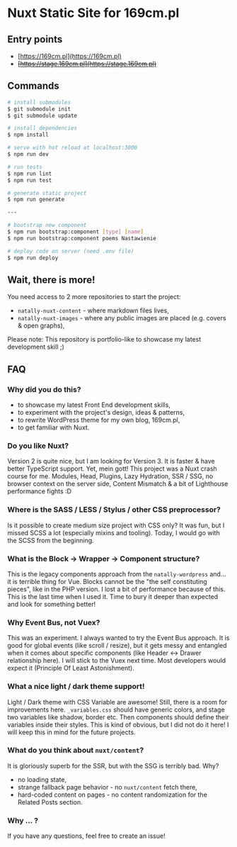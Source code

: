 # Nuxt Static Site for 169cm.pl

## Entry points
- [https://169cm.pl](https://169cm.pl)
- ~~[https://stage.169cm.pl](https://stage.169cm.pl)~~

## Commands

```bash
# install submodules
$ git submodule init
$ git submodule update

# install dependencies
$ npm install

# serve with hot reload at localhost:3000
$ npm run dev

# run tests
$ npm run lint
$ npm run test

# generate static project
$ npm run generate

---

# bootstrap new component
$ npm run bootstrap:component [type] [name]
$ npm run bootstrap:component poems Nastawienie

# deploy code on server (need .env file)
$ npm run deploy
```

## Wait, there is more!

You need access to 2 more repositories to start the project:

- `natally-nuxt-content` - where markdown files lives,
- `natally-nuxt-images` - where any public images are placed (e.g. covers & open graphs),

Please note: This repository is portfolio-like to showcase my latest development skill ;)

## FAQ

### Why did you do this?
- to showcase my latest Front End development skills,
- to experiment with the project's design, ideas & patterns,
- to rewrite WordPress theme for my own blog, 169cm.pl,
- to get familiar with Nuxt.

### Do you like Nuxt?
Version 2 is quite nice, but I am looking for Version 3. It is faster & have better TypeScript support. Yet, mein gott! This project was a Nuxt crash course for me. Modules, Head, Plugins, Lazy Hydration, SSR / SSG, no browser context on the server side, Content Mismatch & a bit of Lighthouse performance fights :D

### Where is the SASS / LESS / Stylus / other CSS preprocessor?
Is it possible to create medium size project with CSS only? It was fun, but I missed SCSS a lot (especially mixins and tooling). Today, I would go with the SCSS from the beginning.

### What is the Block -> Wrapper -> Component structure?
This is the legacy components approach from the `natally-wordpress` and... it is terrible thing for Vue. Blocks cannot be the "the self constituting pieces", like in the PHP version. I lost a bit of performance because of this. This is the last time when I used it. Time to bury it deeper than expected and look for something better!

### Why Event Bus, not Vuex?
This was an experiment. I always wanted to try the Event Bus approach. It is good for global events (like scroll / resize), but it gets messy and entangled when it comes about specific components (like Header <-> Drawer relationship here). I will stick to the Vuex next time. Most developers would expect it (Principle Of Least Astonishment).

### What a nice light / dark theme support!
Light / Dark theme with CSS Variable are awesome! Still, there is a room for improvements here. `_variables.css` should have generic colors, and stage two variables like shadow, border etc. Then components should define their variables inside their styles. This is kind of obvious, but I did not do it here! I will keep this in mind for the future projects.

### What do you think about `nuxt/content`?
It is gloriously superb for the SSR, but with the SSG is terribly bad. Why?
- no loading state,
- strange fallback page behavior - no `nuxt/content` fetch there,
- hard-coded content on pages - no content randomization for the Related Posts section.

### Why ... ?
If you have any questions, feel free to create an issue!
